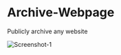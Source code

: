 # Archive-Webpage
Publicly archive any website



![Screenshot-1](https://github.com/user-attachments/assets/22ef0e74-1eb0-4b2b-b5df-c49d70827ecf)
